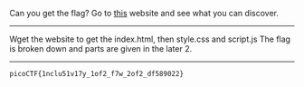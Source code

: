 Can you get the flag?
Go to [this](http://saturn.picoctf.net:54634/) website and see what you can discover.

---

Wget the website to get the index.html, then style.css and script.js
The flag is broken down and parts are given in the later 2.

---

```picoCTF{1nclu51v17y_1of2_f7w_2of2_df589022}```
